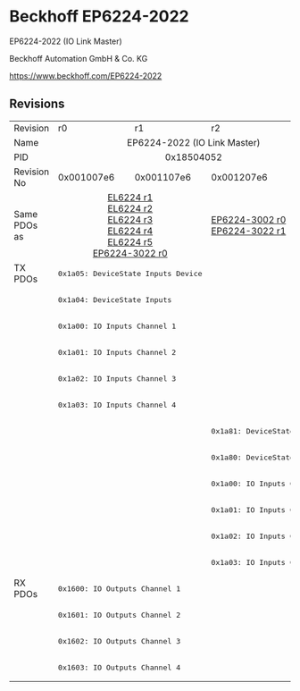 # Beckhoff EP6224-2022

EP6224-2022 (IO Link Master)

Beckhoff Automation GmbH & Co. KG

https://www.beckhoff.com/EP6224-2022

## Revisions
<table>
<tr >
<td>Revision</td>
<td><div class="foo">r0</div></td>
<td><div class="foo">r1</div></td>
<td><div class="foo">r2</div></td>
</tr>
<tr >
<td>Name</td>
<td colspan=3 align="center"><div class="foo">EP6224-2022 (IO Link Master)</div></td>
</tr>
<tr >
<td>PID</td>
<td colspan=3 align="center"><div class="foo">0x18504052</div></td>
</tr>
<tr >
<td>Revision No</td>
<td><div class="foo">0x001007e6</div></td>
<td><div class="foo">0x001107e6</div></td>
<td><div class="foo">0x001207e6</div></td>
</tr>
<tr >
<td>Same PDOs as</td>
<td colspan=2 align="center"><div class="foo"><a href="EL6224">EL6224 r1</a><br/><a href="EL6224">EL6224 r2</a><br/><a href="EL6224">EL6224 r3</a><br/><a href="EL6224">EL6224 r4</a><br/><a href="EL6224">EL6224 r5</a><br/><a href="EP6224-3022">EP6224-3022 r0</a></div></td>
<td><div class="foo"><a href="EP6224-3002">EP6224-3002 r0</a><br/><a href="EP6224-3022">EP6224-3022 r1</a></div></td>
</tr>
<tr class="txpdo pdosection">
<td rowspan=12 valign=top>TX PDOs</td>
<td colspan=2 align="left"><pre>0x1a05: DeviceState Inputs Device</pre></td>
<td colspan=2 align="left"></td>
</tr>
<tr class="txpdo pdosection">
<td colspan=2 align="left"><pre>0x1a04: DeviceState Inputs</pre></td>
<td></td>
</tr>
<tr class="txpdo pdosection">
<td colspan=2 align="left"><pre>0x1a00: IO Inputs Channel 1</pre></td>
<td></td>
</tr>
<tr class="txpdo pdosection">
<td colspan=2 align="left"><pre>0x1a01: IO Inputs Channel 2</pre></td>
<td></td>
</tr>
<tr class="txpdo pdosection">
<td colspan=2 align="left"><pre>0x1a02: IO Inputs Channel 3</pre></td>
<td></td>
</tr>
<tr class="txpdo pdosection">
<td colspan=2 align="left"><pre>0x1a03: IO Inputs Channel 4</pre></td>
<td></td>
</tr>
<tr class="txpdo pdosection">
<td colspan=2 align="left"></td>
<td><pre>0x1a81: DeviceState Inputs</pre></td>
</tr>
<tr class="txpdo pdosection">
<td colspan=2 align="left"></td>
<td><pre>0x1a80: DeviceState Inputs</pre></td>
</tr>
<tr class="txpdo pdosection">
<td colspan=2 align="left"></td>
<td><pre>0x1a00: IO Inputs Channel 1</pre></td>
</tr>
<tr class="txpdo pdosection">
<td colspan=2 align="left"></td>
<td><pre>0x1a01: IO Inputs Channel 2</pre></td>
</tr>
<tr class="txpdo pdosection">
<td colspan=2 align="left"></td>
<td><pre>0x1a02: IO Inputs Channel 3</pre></td>
</tr>
<tr class="txpdo pdosection">
<td colspan=2 align="left"></td>
<td><pre>0x1a03: IO Inputs Channel 4</pre></td>
</tr>
<tr class="rxpdo pdosection">
<td rowspan=4 valign=top>RX PDOs</td>
<td colspan=3 align="left"><pre>0x1600: IO Outputs Channel 1</pre></td>
<td></td>
</tr>
<tr class="rxpdo pdosection">
<td colspan=3 align="left"><pre>0x1601: IO Outputs Channel 2</pre></td>
</tr>
<tr class="rxpdo pdosection">
<td colspan=3 align="left"><pre>0x1602: IO Outputs Channel 3</pre></td>
</tr>
<tr class="rxpdo pdosection">
<td colspan=3 align="left"><pre>0x1603: IO Outputs Channel 4</pre></td>
</tr>
</table>
